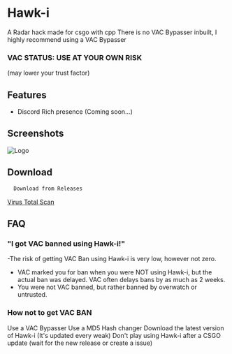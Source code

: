 # Hawk-i

A Radar hack made for csgo with cpp
There is no VAC Bypasser inbuilt, I highly recommend using a VAC Bypasser

### VAC STATUS: USE AT YOUR OWN RISK
(may lower your trust factor)

## Features

- Discord Rich presence (Coming soon...)

## Screenshots

![Logo](https://cdn.discordapp.com/attachments/926176591736889385/1116265352129683528/image.png)


## Download

```bash
  Download from Releases
```

[Virus Total Scan](https://www.virustotal.com/gui/file/e28b15aa5c96504f1070ef511bb18cae32f763c68217d518363b9fa3ec229d6a/detection)

## FAQ

### "I got VAC banned using Hawk-i!"

-The risk of getting VAC Ban using Hawk-i is very low, however not zero.
- VAC marked you for ban when you were NOT using Hawk-i, but the actual ban was delayed. VAC often delays bans by as much as 2 weeks.
- You were not VAC banned, but rather banned by overwatch or untrusted.

### How not to get VAC BAN

Use a VAC Bypasser
Use a MD5 Hash changer
Download the latest version of Hawk-i (It's updated every weak)
Don't play using Hawk-i after a CSGO update (wait for the new release or create a issue)
